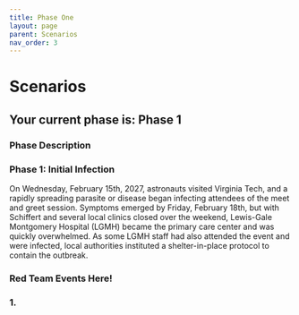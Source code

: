 ```yaml
---
title: Phase One
layout: page
parent: Scenarios
nav_order: 3
---
```


# Scenarios

## Your current phase is: Phase 1
### Phase Description

### Phase 1: Initial Infection 
      
On Wednesday, February 15th, 2027, astronauts visited Virginia Tech, and a rapidly spreading parasite or disease began infecting attendees of the meet and greet session. Symptoms emerged by Friday, February 18th, but with Schiffert and several local clinics closed over the weekend, Lewis-Gale Montgomery Hospital (LGMH) became the primary care center and was quickly overwhelmed. As some LGMH staff had also attended the event and were infected, local authorities instituted a shelter-in-place protocol to contain the outbreak.

### Red Team Events Here! 

### 1. 
